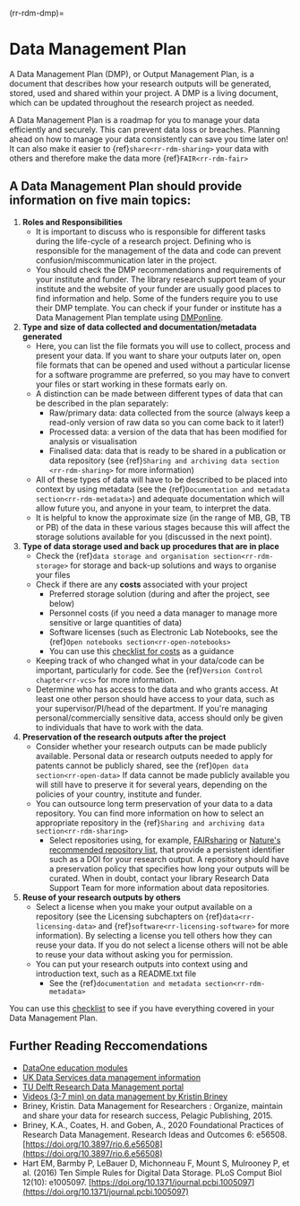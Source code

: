 (rr-rdm-dmp)=
# Data Management Plan

A Data Management Plan (DMP), or Output Management Plan, is a document that describes how your research outputs will be generated, stored, used and shared within your project. 
A DMP is a living document, which can be updated throughout the research project as needed. 

A Data Management Plan is a roadmap for you to manage your data efficiently and securely. 
This can prevent data loss or breaches. 
Planning ahead on how to manage your data consistently can save you time later on! It can also make it easier to {ref}`share<rr-rdm-sharing>` your data with others and therefore make the data more {ref}`FAIR<rr-rdm-fair>`

## A Data Management Plan should provide information on five main topics:

1. **Roles and Responsibilities**
    * It is important to discuss who is responsible for different tasks during the life-cycle of a research project. 
Defining who is responsible for the management of the data and code can prevent confusion/miscommunication later in the project.
    * You should check the DMP recommendations and requirements of your institute and funder. 
The library research support team of your institute and the website of your funder are usually good places to find information and help. 
Some of the funders require you to use their DMP template. 
You can check if your funder or institute has a Data Management Plan template using [DMPonline](https://dmponline.dcc.ac.uk/).
2. **Type and size of data collected and documentation/metadata generated**
    * Here, you can list the file formats you will use to collect, process and present your data. 
If you want to share your outputs later on, open file formats that can be opened and used without a particular license for a software programme are preferred, so you may have to convert your files or start working in these formats early on. 
    * A distinction can be made between different types of data that can be described in the plan separately: 
        * Raw/primary data: data collected from the source (always keep a read-only version of raw data so you can come back to it later!)
        * Processed data: a version of the data that has been modified for analysis or visualisation
        * Finalised data: data that is ready to be shared in a publication or data repository (see {ref}`Sharing and archiving data section <rr-rdm-sharing>` for more information)
    * All of these types of data will have to be described to be placed into context by using metadata (see the {ref}`Documentation and metadata section<rr-rdm-metadata>`) and adequate documentation which will allow future you, and anyone in your team, to interpret the data. 
    * It is helpful to know the approximate size (in the range of MB, GB, TB or PB) of the data in these various stages because this will affect the storage solutions available for you (discussed in the next point). 
3. **Type of data storage used and back up procedures that are in place** 
    * Check the {ref}`data storage and organisation section<rr-rdm-storage>` for storage and back-up solutions and ways to organise your files 
    * Check if there are any **costs** associated with your project
        * Preferred storage solution (during and after the project, see below)
        * Personnel costs (if you need a data manager to manage more sensitive or large quantities of data)
        * Software licenses (such as Electronic Lab Notebooks, see the {ref}`Open notebooks section<rr-open-notebooks>`
        * You can use this [checklist for costs](https://www.ukdataservice.ac.uk/media/622368/costingtool.pdf) as a guidance
    * Keeping track of who changed what in your data/code can be important, particularly for code.
See the {ref}`Version Control chapter<rr-vcs>` for more information.
    * Determine who has access to the data and who grants access. 
At least one other person should have access to your data, such as your supervisor/PI/head of the department. 
If you're managing personal/commercially sensitive data, access should only be given to individuals that have to work with the data. 
4. **Preservation of the research outputs after the project**
    * Consider whether your research outputs can be made publicly available. 
Personal data or research outputs needed to apply for patents cannot be publicly shared, see the {ref}`Open data section<rr-open-data>`
If data cannot be made publicly available you will still have to preserve it for several years, depending on the policies of your country, institute and funder.
    * You can outsource long term preservation of your data to a data repository. 
You can find more information on how to select an appropriate repository in the {ref}`Sharing and archiving data section<rr-rdm-sharing>`
        * Select repositories using, for example, [FAIRsharing](https://fairsharing.org/) or [Nature's recommended repository list](https://www.springernature.com/gp/authors/research-data-policy/repositories/12327124), that provide a persistent identifier such as a DOI for your research output. 
A repository should have a preservation policy that specifies how long your outputs will be curated. 
When in doubt, contact your library Research Data Support Team for more information about data repositories. 
5. **Reuse of your research outputs by others**
    * Select a license when you make your output available on a repository (see the Licensing subchapters on {ref}`data<rr-licensing-data>` and {ref}`software<rr-licensing-software>` for more information). 
By selecting a license you tell others how they can reuse your data. 
If you do not select a license others will not be able to reuse your data without asking you for permission. 
    * You can put your research outputs into context using and introduction text, such as a README.txt file
        * See the {ref}`documentation and metadata section<rr-rdm-metadata>`

You can use this [checklist](https://www.ukdataservice.ac.uk/manage-data/plan/checklist.aspx) to see if you have everything covered in your Data Management Plan. 

## Further Reading Reccomendations

- [DataOne education modules](https://www.dataone.org/education-modules)
- [UK Data Services data management information](https://www.ukdataservice.ac.uk/manage-data.aspx)
- [TU Delft Research Data Management portal](https://www.tudelft.nl/en/library/current-topics/research-data-management/)
- [Videos (3-7 min) on data management by Kristin Briney](https://www.youtube.com/watch?v=K5_ocBG5xek&list=PLEor4jq8YPgK_sgEiAcpHZLw-62mufXus)
- Briney, Kristin. Data Management for Researchers : Organize, maintain and share your data for research success, Pelagic
Publishing, 2015.
- Briney, K.A., Coates, H. and Goben, A., 2020 Foundational Practices of Research Data Management. Research Ideas and Outcomes 6: e56508. [https://doi.org/10.3897/rio.6.e56508](https://doi.org/10.3897/rio.6.e56508)
- Hart EM, Barmby P, LeBauer D, Michonneau F, Mount S, Mulrooney P, et al. (2016) Ten Simple Rules for Digital Data Storage. PLoS Comput Biol 12(10): e1005097. [https://doi.org/10.1371/journal.pcbi.1005097](https://doi.org/10.1371/journal.pcbi.1005097)
